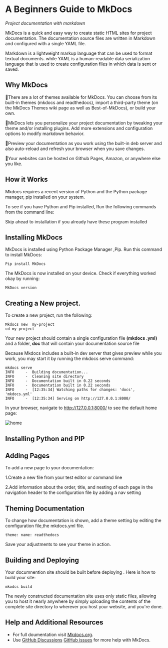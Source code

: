 
#  A Beginners Guide to MkDocs

*Project documentation with markdown*


<p>MkDocs is a quick and easy way to create static HTML sites for project documentation.  The documentation source files are written in Markdown and configured with a single YAML file.

Markdown is a lightweight markup language that can be used to format textual documents. while
YAML is a human-readable data serialization language that is used to create configuration files in which data is sent or saved. </p>


## Why MkDocs

There are a lot of themes available for MkDocs. You can choose from its built-in themes (mkdocs and readthedocs), import a third-party theme (on the MkDocs Themes wiki page as well as Best-of-MkDocs), or build your own.

MkDocs lets you personalize your project documentation by tweaking your theme and/or installing plugins. Add more extensions and configuration options to modify markdown behavior.

Preview your documentation as you work using the built-in deb server and also auto-reload and refresh your browser when you save changes.

Your websites can be hosted on Github Pages, Amazon, or anywhere else you like.


## How it Works
Mkdocs requires  a recent version of Python and the Python package manager, pip installed on your system.

To see if you have Python and Pip installed, Run the following commands from the command line:




Skip ahead to installation if you already have these program installed


## Installing MkDocs

MkDocs is installed using Python Package Manager ,Pip. Run this  command to install MkDocs:

`Pip install MkDocs`

The MkDocs is now installed on your device. Check if everything worked okay by running:

`MkDocs version`


## Creating a New project.

 To create a new project, run the following:

 `Mkdocs new  my-project` <br>
`cd my project`

Your new project should contain a single configuration file **(mkdocs .yml)** and a folder, **doc** that will contain your documentation source file

Because Mkdocs includes a built-in dev server that gives preview while you work, you may start it by running the mkdocs serve command:

`mkdocs serve `<br>
`INFO     -  Building documentation...`<br>
`INFO     -  Cleaning site directory`<br>
`INFO     -  Documentation built in 0.22 seconds`<br>
`INFO     -  Documentation built in 0.22 seconds`<br>
`INFO     -  [12:35:34] Watching paths for changes: 'docs', 'mkdocs.yml'`<br>
`INFO     -  [12:35:34] Serving on http://127.0.0.1:8000/`<br>


In your browser, navigate to http://127.0.0.1:8000/ to see the default home page:


![home](https://www.mkdocs.org/img/screenshot.png)




## Installing Python and PIP
    
 

## Adding Pages

To add a new page to your documentation:

1.Create a new file from your test editor or command line

2.Add information about the order, title, and nesting of each page in the navigation header to the configuration file by adding a nav setting


## Theming Documentation


To change how documentation is shown, add a theme setting by editing the comfiguration file,the mkdocs.yml file.



`theme:
    name: readthedocs`

Save your adjustments to see your theme in action.

## Building and Deploying

Your documnention site should be built before deploying . Here is how to build your site:

`mkodcs build`
<p>
The newly constructed documentation site uses only static files, allowing you to host it nearly anywhere by simply uploading the contents of the complete site directory to wherever you host your website, and you're done.</p>


## Help and Additional Resources
* For full doumentation visit [Mkdocs.org](https://www.mkdocs.org/).
* Use [GitHub Discussions](https://github.com/mkdocs/mkdocs/discussions) [GitHub issues](https://github.com/mkdocs/mkdocs/issues) for more help with MkDocs.


